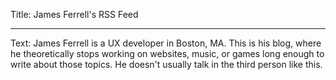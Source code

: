 Title: James Ferrell's RSS Feed

----

Text: James Ferrell is a UX developer in Boston, MA. This is his blog, where he theoretically stops working on websites, music, or games long enough to write about those topics. He doesn't usually talk in the third person like this.
